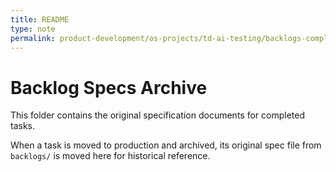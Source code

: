 ```yaml
---
title: README
type: note
permalink: product-development/os-projects/td-ai-testing/backlogs-completed/backlog-specs/readme
---
```


# Backlog Specs Archive

This folder contains the original specification documents for completed tasks.

When a task is moved to production and archived, its original spec file from `backlogs/` is moved here for historical reference.
